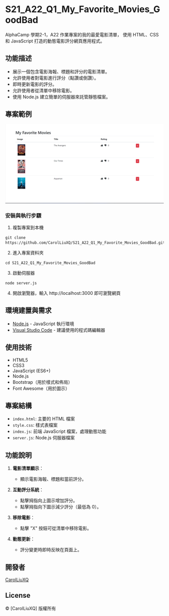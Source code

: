 # S21_A22_Q1_My_Favorite_Movies_GoodBad

AlphaCamp 學期2-1，A22 作業專案的我的最愛電影清單，
使用 HTML、CSS 和 JavaScript 打造的動態電影評分網頁應用程式。

## 功能描述

- 展示一個包含電影海報、標題和評分的電影清單。
- 允許使用者對電影進行評分（點讚或倒讚）。
- 即時更新電影的評分。
- 允許使用者從清單中移除電影。
- 使用 Node.js 建立簡單的伺服器來託管靜態檔案。

## 專案範例

![範例動畫](./demo.gif)

### 安裝與執行步驟

1. 複製專案到本機
```
git clone https://github.com/CarolLiuXQ/S21_A22_Q1_My_Favorite_Movies_GoodBad.git
```

2. 進入專案資料夾
```
cd S21_A22_Q1_My_Favorite_Movies_GoodBad
```

3. 啟動伺服器
```
node server.js
```

4. 開啟瀏覽器，輸入 http://localhost:3000 即可瀏覽網頁

## 環境建置與需求

- [Node.js](https://nodejs.org/) - JavaScript 執行環境
- [Visual Studio Code](https://code.visualstudio.com/) - 建議使用的程式碼編輯器

## 使用技術

- HTML5
- CSS3
- JavaScript (ES6+)
- Node.js
- Bootstrap（用於樣式和佈局）
- Font Awesome（用於圖示）

## 專案結構

- `index.html`: 主要的 HTML 檔案
- `style.css`: 樣式表檔案
- `index.js`: 前端 JavaScript 檔案，處理動態功能
- `server.js`: Node.js 伺服器檔案

## 功能說明

1. **電影清單顯示**：
   - 顯示電影海報、標題和當前評分。

2. **互動評分系統**：
   - 點擊拇指向上圖示增加評分。
   - 點擊拇指向下圖示減少評分（最低為 0）。

3. **移除電影**：
   - 點擊 "X" 按鈕可從清單中移除電影。

4. **動態更新**：
   - 評分變更時即時反映在頁面上。

## 開發者

[CarolLiuXQ](https://github.com/CarolLiuXQ)

## License
© [CarolLiuXQ] 版權所有